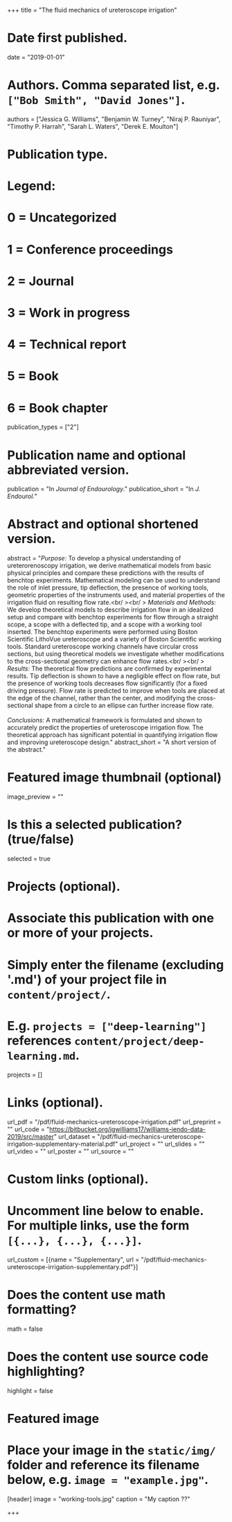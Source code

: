 +++
title = "The fluid mechanics of ureteroscope irrigation"

# Date first published.
date = "2019-01-01"

# Authors. Comma separated list, e.g. `["Bob Smith", "David Jones"]`.
authors = ["Jessica G. Williams", "Benjamin W. Turney", "Niraj P. Rauniyar", "Timothy P. Harrah", "Sarah L. Waters", "Derek E. Moulton"]

# Publication type.
# Legend:
# 0 = Uncategorized
# 1 = Conference proceedings
# 2 = Journal
# 3 = Work in progress
# 4 = Technical report
# 5 = Book
# 6 = Book chapter
publication_types = ["2"]

# Publication name and optional abbreviated version.
publication = "In *Journal of Endourology*."
publication_short = "In *J. Endourol.*"

# Abstract and optional shortened version.
abstract = "*Purpose:* To develop a physical understanding of ureterorenoscopy irrigation, we derive mathematical models from basic physical principles and compare these predictions with the results of benchtop experiments. Mathematical modeling can be used to understand the role of inlet pressure, tip deflection, the presence of working tools, geometric properties of the instruments used, and material properties of the irrigation fluid on resulting flow rate.<br/ ><br/ > *Materials and Methods:* We develop theoretical models to describe irrigation flow in an idealized setup and compare with benchtop experiments for flow through a straight scope, a scope with a deflected tip, and a scope with a working tool inserted. The benchtop experiments were performed using Boston Scientific LithoVue ureteroscope and a variety of Boston Scientific working tools. Standard ureteroscope working channels have circular cross sections, but using theoretical models we investigate whether modifications to the cross-sectional geometry can enhance flow rates.<br/ ><br/ > *Results:* The theoretical flow predictions are confirmed by experimental results. Tip deflection is shown to have a negligible effect on flow rate, but the presence of working tools decreases flow significantly (for a fixed driving pressure). Flow rate is predicted to improve when tools are placed at the edge of the channel, rather than the center, and modifying the cross-sectional shape from a circle to an ellipse can further increase flow rate. <br /><br />*Conclusions:* A mathematical framework is formulated and shown to accurately predict the properties of ureteroscope irrigation flow. The theoretical approach has significant potential in quantifying irrigation flow and improving ureteroscope design."
abstract_short = "A short version of the abstract."

# Featured image thumbnail (optional)
image_preview = ""

# Is this a selected publication? (true/false)
selected = true

# Projects (optional).
#   Associate this publication with one or more of your projects.
#   Simply enter the filename (excluding '.md') of your project file in `content/project/`.
#   E.g. `projects = ["deep-learning"]` references `content/project/deep-learning.md`.
projects = []

# Links (optional).
url_pdf = "/pdf/fluid-mechanics-ureteroscope-irrigation.pdf"
url_preprint = ""
url_code = "https://bitbucket.org/jgwilliams17/williams-jendo-data-2019/src/master"
url_dataset = "/pdf/fluid-mechanics-ureteroscope-irrigation-supplementary-material.pdf"
url_project = ""
url_slides = ""
url_video = ""
url_poster = ""
url_source = ""

# Custom links (optional).
#   Uncomment line below to enable. For multiple links, use the form `[{...}, {...}, {...}]`.
url_custom = [{name = "Supplementary", url = "/pdf/fluid-mechanics-ureteroscope-irrigation-supplementary.pdf"}]

# Does the content use math formatting?
math = false

# Does the content use source code highlighting?
highlight = false

# Featured image
# Place your image in the `static/img/` folder and reference its filename below, e.g. `image = "example.jpg"`.
[header]
image = "working-tools.jpg"
caption = "My caption ??"

+++
